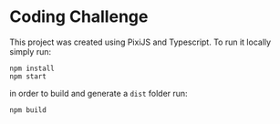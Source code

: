 # Coding Challenge

This project was created using PixiJS and Typescript.
To run it locally simply run:

```
npm install
npm start
```

in order to build and generate a `dist` folder run:

```
npm build
```

